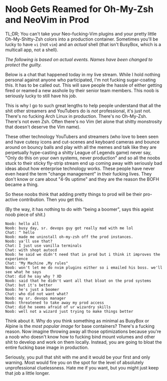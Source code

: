 # Noob Gets Reamed for Oh-My-Zsh and NeoVim in Prod

TL;DR; You can't take your Neo-fucking-Vim plugins and your pretty
little Oh-My-Shitty-Zsh colors into a production container. Sometimes
you'll be lucky to have `vi` (not `vim`) and an *actual* shell (that
isn't BusyBox, which is a multicall app, not a shell).

*The following is based on actual events. Names have been changed to
protect the guilty.*

Below is a chat that happened today in my live stream. While I hold
nothing personal against anyone who participated, I'm not fucking
sugar-coating this. It has to be called out. This will save people the
hassle of either getting fired or reamed a new asshole by their senior
team members. This noob is seriously lucky to still have his job.

This is why I go to such great lengths to help people understand that
all the shit other streamers and YouTubers do is *not* professional,
it's just not. There's no fucking Arch Linux in production. There's no
Oh-My-Zsh. There's not even Zsh. Often there's no Vim (let alone that
shitty monstrosity that doesn't deserve the Vim name).

These other technology YouTubers and streamers (who love to been seen
and have cutesy icons and cut-scenes and keyboard cameras and bounce
around on bouncy balls and play with all the memes and talk like they
are perpetually hype-casting a shitty League of Legends game) never say,
"Only do this on your own systems, never production" and so all the
noobs stuck to their sticky fly-strip stream end up coming away with
seriously bad ideas about how enterprise technology works. These people
have never even heard the term "change management" in their fucking
lives. They don't know or care about "4-9s uptime" and they are the
reason the BOFH became a thing.

So these noobs think that adding pretty things to prod will be their
pro-active contribution. Then you get this.

(By the way, it has nothing to do with "being a boomer", says this
ageist noob piece of shit.)

```
Noob: hello all
Noob: busy day, sr. devops guy got really mad with me lol
Chat: ^ hello
Noob: made me uninstall oh-my-zsh off the prod instances.
Noob: ya'll use that?
Chat: I just use vanilla terminals
Chat: with shopt autocd
Noob: he said we didn't need that in prod but i think it improves the experience
Chat: "My Machine ,My rules"
Noob: won't let me do nvim plugins either so i emailed his boss. we'll see what he says
Chat: did he say why ? XD
Noob: said that he didn't want all that bloat on the prod systems
Chat: but it's better
Noob: he's just a boomer
Chat: who did not want what?
Noob: my sr. devops manager
Noob: threatened to take away my prod access
Chat: did he seems afraid of ur wizardry skills
Noob: well not a wizard just trying to make things better
```

Think about it. Why do you think something as minimal as BusyBox or
Alpine is the *most popular image* for base containers? There's a
fucking reason. Now imagine throwing away all those optimizations
because you're a noob who doesn't know how to fucking bind mount volumes
and other shit to develop and work on them locally. Instead, you are
going to bloat the entire fucking base image in production.

Seriously, you pull that shit with me and it would be your first and
only warning. Most would fire you on the spot for the level of
absolutely unprofessional cluelessness. Hate me if you want, but you
might just keep that job a little longer.

